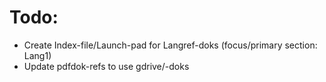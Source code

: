 # Todo:
- Create Index-file/Launch-pad for Langref-doks (focus/primary section: Lang1)
- Update pdfdok-refs to use gdrive/-doks